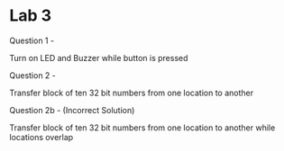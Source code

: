 # Lab 3

Question 1 - 

Turn on LED and Buzzer while button is pressed

Question 2 - 

Transfer block of ten 32 bit numbers from one location to another

Question 2b - (Incorrect Solution)

Transfer block of ten 32 bit numbers from one location to another while locations overlap

